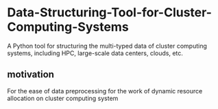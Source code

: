# Data-Structuring-Tool-for-Cluster-Computing-Systems
A Python tool for structuring the multi-typed data of cluster computing systems, including HPC, large-scale data centers, clouds, etc.  

## motivation
For the ease of data preprocessing for the work of dynamic resource allocation on cluster computing system
